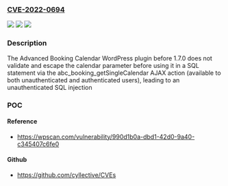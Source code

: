 ### [CVE-2022-0694](https://cve.mitre.org/cgi-bin/cvename.cgi?name=CVE-2022-0694)
![](https://img.shields.io/static/v1?label=Product&message=Advanced%20Booking%20Calendar&color=blue)
![](https://img.shields.io/static/v1?label=Version&message=1.7.0%3C%201.7.0%20&color=brighgreen)
![](https://img.shields.io/static/v1?label=Vulnerability&message=CWE-89%20SQL%20Injection&color=brighgreen)

### Description

The Advanced Booking Calendar WordPress plugin before 1.7.0 does not validate and escape the calendar parameter before using it in a SQL statement via the abc_booking_getSingleCalendar AJAX action (available to both unauthenticated and authenticated users), leading to an unauthenticated SQL injection

### POC

#### Reference
- https://wpscan.com/vulnerability/990d1b0a-dbd1-42d0-9a40-c345407c6fe0

#### Github
- https://github.com/cyllective/CVEs

